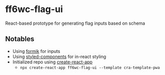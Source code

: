 # ff6wc-flag-ui
React-based prototype for generating flag inputs based on schema

## Notables
- Using [formik](https://formik.org/) for inputs
- Using [styled-components](https://styled-components.com/) for in-react styling
- Initialized repo using [create-react-app](https://create-react-app.dev/)
    - `npx create-react-app ff6wc-flag-ui --template cra-template-pwa`
